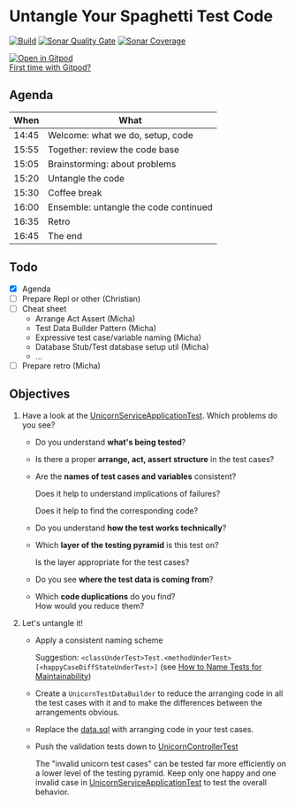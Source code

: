 # Untangle Your Spaghetti Test Code
[![Build](https://github.com/mkutz/untangle-your-spaghetti-test-code/actions/workflows/build.yml/badge.svg)](https://github.com/mkutz/untangle-your-spaghetti-test-code/actions/workflows/build.yml)
[![Sonar Quality Gate](https://img.shields.io/sonar/quality_gate/mkutz_untangle-your-spaghetti-test-code?server=https%3A%2F%2Fsonarcloud.io)](https://sonarcloud.io/dashboard?id=mkutz_untangle-your-spaghetti-test-code)
[![Sonar Coverage](https://img.shields.io/sonar/coverage/mkutz_untangle-your-spaghetti-test-code?server=http%3A%2F%2Fsonarcloud.io)](https://sonarcloud.io/dashboard?id=mkutz_untangle-your-spaghetti-test-code)  

[![Open in Gitpod](https://gitpod.io/button/open-in-gitpod.svg)](https://gitpod.io/#https://github.com/christianbaumann/untangle-your-spaghetti-test-code)  
[First time with Gitpod?](https://github.com/adyen-examples/.github/blob/main/pages/gitpod-get-started.md)  

## Agenda

| When  | What                                  |
|-------|---------------------------------------|
| 14:45 | Welcome: what we do, setup, code      |
| 15:55 | Together: review the code base        |
| 15:05 | Brainstorming: about problems         |
| 15:20 | Untangle the code                     |
| 15:30 | Coffee break                          |
| 16:00 | Ensemble: untangle the code continued |
| 16:35 | Retro                                 |
| 16:45 | The end                               |

## Todo

- [X] Agenda
- [ ] Prepare Repl or other (Christian)
- [ ] Cheat sheet
  - Arrange Act Assert (Micha)
  - Test Data Builder Pattern (Micha)
  - Expressive test case/variable naming (Micha)
  - Database Stub/Test database setup util (Micha)
  - …
- [ ] Prepare retro (Micha)

## Objectives

1. Have a look at the [UnicornServiceApplicationTest].
   Which problems do you see?

   - Do you understand **what's being tested**?

   - Is there a proper **arrange, act, assert structure** in the test cases?

   - Are the **names of test cases and variables** consistent?

     Does it help to understand implications of failures?

     Does it help to find the corresponding code?

   - Do you understand **how the test works technically**?

   - Which **layer of the testing pyramid** is this test on?

     Is the layer appropriate for the test cases?

   - Do you see **where the test data is coming from**?

   - Which **code duplications** do you find?<br/>
     How would you reduce them?

2. Let's untangle it!

   - Apply a consistent naming scheme

     Suggestion: `<classUnderTest>Test.<methodUnderTest> [<happyCaseDiffStateUnderTest>]` (see [How to Name Tests for Maintainability](https://medium.com/@michakutz/how-to-name-tests-for-maintainability-c11af89f0f04))

   - Create a `UnicornTestDataBuilder` to reduce the arranging code in all the test cases with it and to make the differences between the arrangements obvious.

   - Replace the [data.sql] with arranging code in your test cases.

   - Push the validation tests down to [UnicornControllerTest]

     The "invalid unicorn test cases" can be tested far more efficiently on a lower level of the testing pyramid.
     Keep only one happy and one invalid case in [UnicornServiceApplicationTest] to test the overall behavior.

[UnicornServiceApplicationTest]: <src/test/java/com/agiletestingdays/untangletestcode/unicornservice/UnicornServiceApplicationTests.java>
[UnicornControllerTest]: <src/test/java/com/agiletestingdays/untangletestcode/unicornservice/unicorn/UnicornControllerTest.java>
[UnicornServiceTest]: <src/test/java/com/agiletestingdays/untangletestcode/unicornservice/unicorn/UnicornServiceTest.java>
[data.sql]: <src/test/resources/data.sql>

[Baeldung on Instancio]: <https://www.baeldung.com/java-test-data-instancio>
[Instancio]: <https://www.instancio.org/>
